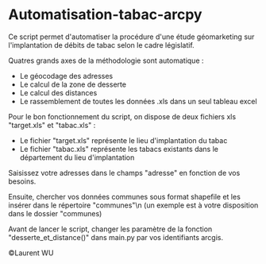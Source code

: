 # Automatisation-tabac-arcpy

Ce script permet d'automatiser la procédure d'une étude géomarketing sur l'implantation de débits de tabac selon le cadre législatif.

Quatres grands axes de la méthodologie sont automatique :
  - Le géocodage des adresses 
  - Le calcul de la zone de desserte
  - Le calcul des distances 
  - Le rassemblement de toutes les données .xls dans un seul tableau excel
  
Pour le bon fonctionnement du script, on dispose de deux fichiers xls "target.xls" et "tabac.xls" :
  - Le fichier "target.xls" représente le lieu d'implantation du tabac
  - Le fichier "tabac.xls" représente les tabacs existants dans le département du lieu d'implantation
  
Saisissez votre adresses dans le champs "adresse" en fonction de vos besoins. 

Ensuite, chercher vos données communes sous format shapefile et les insérer dans le répertoire "communes"\n
(un exemple est à votre disposition dans le dossier "communes)

Avant de lancer le script, changer les paramètre de la fonction "desserte_et_distance()" dans main.py par vos identifiants arcgis.

©Laurent WU
